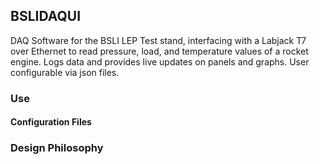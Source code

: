 ## BSLIDAQUI

DAQ Software for the BSLI LEP Test stand, interfacing with a Labjack T7 over Ethernet to read pressure, load, and temperature values of a rocket engine. Logs data and provides live updates on panels and graphs. User configurable via json files.

### Use

#### Configuration Files

### Design Philosophy